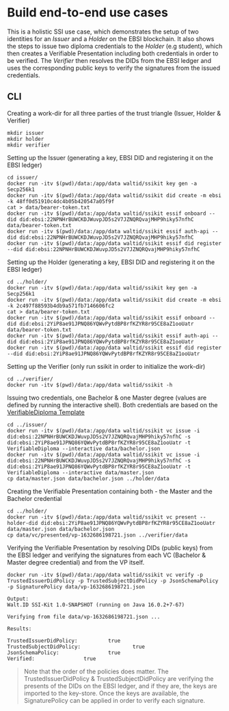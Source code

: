# Build end-to-end use cases

This is a holistic SSI use case, which demonstrates the setup of two identities for an _Issuer_ and a _Holder_ on the EBSI blockchain. It also shows the steps to issue two diploma credentials to the _Holder_ (e.g student), which then creates a Verifiable Presentation including both credentials in order to be verified. The _Verifier_ then resolves the DIDs from the EBSI ledger and uses the corresponding public keys to verify the signatures from the issued credentials.

## CLI

Creating a work-dir for all three parties of the trust triangle (Issuer, Holder & Verifier)

```
mkdir issuer
mkdir holder
mkdir verifier
```

Setting up the Issuer (generating a key, EBSI DID and registering it on the EBSI ledger)

```
cd issuer/
docker run -itv $(pwd)/data:/app/data waltid/ssikit key gen -a Secp256k1
docker run -itv $(pwd)/data:/app/data waltid/ssikit did create -m ebsi -k 48ff0d51910c4dc4b05b420547a05f9f
cat > data/bearer-token.txt    
docker run -itv $(pwd)/data:/app/data waltid/ssikit essif onboard --did did:ebsi:22NPNHrBUWCKDJWuvpJD5s2V7JZNQRQvajMHP9hiky57nfhC data/bearer-token.txt
docker run -itv $(pwd)/data:/app/data waltid/ssikit essif auth-api --did did:ebsi:22NPNHrBUWCKDJWuvpJD5s2V7JZNQRQvajMHP9hiky57nfhC
docker run -itv $(pwd)/data:/app/data waltid/ssikit essif did register --did did:ebsi:22NPNHrBUWCKDJWuvpJD5s2V7JZNQRQvajMHP9hiky57nfhC 
```

Setting up the Holder (generating a key, EBSI DID and registering it on the EBSI ledger)

```
cd ../holder/
docker run -itv $(pwd)/data:/app/data waltid/ssikit key gen -a Secp256k1
docker run -itv $(pwd)/data:/app/data waltid/ssikit did create -m ebsi -k 2c497f88593b4db9a571fb7146606fc2
cat > data/bearer-token.txt   
docker run -itv $(pwd)/data:/app/data waltid/ssikit essif onboard --did did:ebsi:2YiP8ae91JPNQ86YQWvPytdBP8rfKZYR8r95CE8aZ1ooUatr data/bearer-token.txt
docker run -itv $(pwd)/data:/app/data waltid/ssikit essif auth-api --did did:ebsi:2YiP8ae91JPNQ86YQWvPytdBP8rfKZYR8r95CE8aZ1ooUatr
docker run -itv $(pwd)/data:/app/data waltid/ssikit essif did register --did did:ebsi:2YiP8ae91JPNQ86YQWvPytdBP8rfKZYR8r95CE8aZ1ooUatr
```

Setting up the Verifier (only run ssikit in order to initialize the work-dir)

```
cd ../verifier/
docker run -itv $(pwd)/data:/app/data waltid/ssikit -h
```

Issuing two credentials, one Bachelor & one Master degree (values are defined by running the interactive shell). Both credentials are based on the [VerifiableDiploma Template](https://github.com/walt-id/waltid-ssikit-vclib/blob/master/src/test/resources/serialized/VerifiableDiploma.json)

```
cd ../issuer/
docker run -itv $(pwd)/data:/app/data waltid/ssikit vc issue -i did:ebsi:22NPNHrBUWCKDJWuvpJD5s2V7JZNQRQvajMHP9hiky57nfhC -s did:ebsi:2YiP8ae91JPNQ86YQWvPytdBP8rfKZYR8r95CE8aZ1ooUatr -t VerifiableDiploma --interactive data/bachelor.json
docker run -itv $(pwd)/data:/app/data waltid/ssikit vc issue -i did:ebsi:22NPNHrBUWCKDJWuvpJD5s2V7JZNQRQvajMHP9hiky57nfhC -s did:ebsi:2YiP8ae91JPNQ86YQWvPytdBP8rfKZYR8r95CE8aZ1ooUatr -t VerifiableDiploma --interactive data/master.json
cp data/master.json data/bachelor.json ../holder/data
```

Creating the Verifiable Presentation containing both - the Master and the Bachelor credential

```
cd ../holder/
docker run -itv $(pwd)/data:/app/data waltid/ssikit vc present --holder-did did:ebsi:2YiP8ae91JPNQ86YQWvPytdBP8rfKZYR8r95CE8aZ1ooUatr data/master.json data/bachelor.json
cp data/vc/presented/vp-1632686198721.json ../verifier/data
```

Verifying the Verifiable Presentation by resolving DIDs (public keys) from the EBSI ledger and verifying the signatures from each VC (Bachelor & Master degree credential) and from the VP itself.

```
docker run -itv $(pwd)/data:/app/data waltid/ssikit vc verify -p TrustedIssuerDidPolicy -p TrustedSubjectDidPolicy -p JsonSchemaPolicy -p SignaturePolicy data/vp-1632686198721.json

Output:    
Walt.ID SSI-Kit 1.0-SNAPSHOT (running on Java 16.0.2+7-67)

Verifying from file data/vp-1632686198721.json ...

Results:

TrustedIssuerDidPolicy:          true
TrustedSubjectDidPolicy:                 true
JsonSchemaPolicy:                true
Verified:                true
```

> Note that the order of the policies does matter. The TrustedIssuerDidPolicy & TrustedSubjectDidPolicy are verifying the presents of the DIDs on the EBSI ledger, and if they are, the keys are imported to the key-store. Once the keys are available, the SignaturePolicy can be applied in order to verify each signature.

